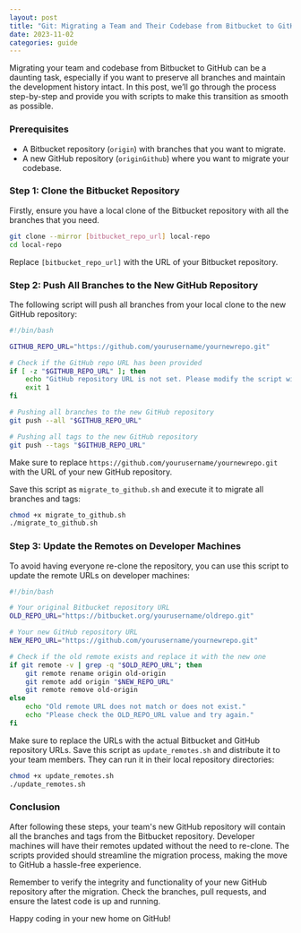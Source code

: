 ```yaml
---
layout: post
title: "Git: Migrating a Team and Their Codebase from Bitbucket to GitHub"
date: 2023-11-02
categories: guide
---
```


Migrating your team and codebase from Bitbucket to GitHub can be a daunting task, especially if you want to preserve all branches and maintain the development history intact. In this post, we’ll go through the process step-by-step and provide you with scripts to make this transition as smooth as possible.

### Prerequisites

- A Bitbucket repository (`origin`) with branches that you want to migrate.
- A new GitHub repository (`originGithub`) where you want to migrate your codebase.

### Step 1: Clone the Bitbucket Repository

Firstly, ensure you have a local clone of the Bitbucket repository with all the branches that you need.

```bash
git clone --mirror [bitbucket_repo_url] local-repo
cd local-repo
```

Replace `[bitbucket_repo_url]` with the URL of your Bitbucket repository.

### Step 2: Push All Branches to the New GitHub Repository

The following script will push all branches from your local clone to the new GitHub repository:

```bash
#!/bin/bash

GITHUB_REPO_URL="https://github.com/yourusername/yournewrepo.git"

# Check if the GitHub repo URL has been provided
if [ -z "$GITHUB_REPO_URL" ]; then
    echo "GitHub repository URL is not set. Please modify the script with your new repository URL."
    exit 1
fi

# Pushing all branches to the new GitHub repository
git push --all "$GITHUB_REPO_URL"

# Pushing all tags to the new GitHub repository
git push --tags "$GITHUB_REPO_URL"
```

Make sure to replace `https://github.com/yourusername/yournewrepo.git` with the URL of your new GitHub repository.

Save this script as `migrate_to_github.sh` and execute it to migrate all branches and tags:

```bash
chmod +x migrate_to_github.sh
./migrate_to_github.sh
```

### Step 3: Update the Remotes on Developer Machines

To avoid having everyone re-clone the repository, you can use this script to update the remote URLs on developer machines:

```bash
#!/bin/bash

# Your original Bitbucket repository URL
OLD_REPO_URL="https://bitbucket.org/yourusername/oldrepo.git"

# Your new GitHub repository URL
NEW_REPO_URL="https://github.com/yourusername/yournewrepo.git"

# Check if the old remote exists and replace it with the new one
if git remote -v | grep -q "$OLD_REPO_URL"; then
    git remote rename origin old-origin
    git remote add origin "$NEW_REPO_URL"
    git remote remove old-origin
else
    echo "Old remote URL does not match or does not exist."
    echo "Please check the OLD_REPO_URL value and try again."
fi
```

Make sure to replace the URLs with the actual Bitbucket and GitHub repository URLs. Save this script as `update_remotes.sh` and distribute it to your team members. They can run it in their local repository directories:

```bash
chmod +x update_remotes.sh
./update_remotes.sh
```

### Conclusion

After following these steps, your team's new GitHub repository will contain all the branches and tags from the Bitbucket repository. Developer machines will have their remotes updated without the need to re-clone. The scripts provided should streamline the migration process, making the move to GitHub a hassle-free experience.

Remember to verify the integrity and functionality of your new GitHub repository after the migration. Check the branches, pull requests, and ensure the latest code is up and running.

Happy coding in your new home on GitHub!